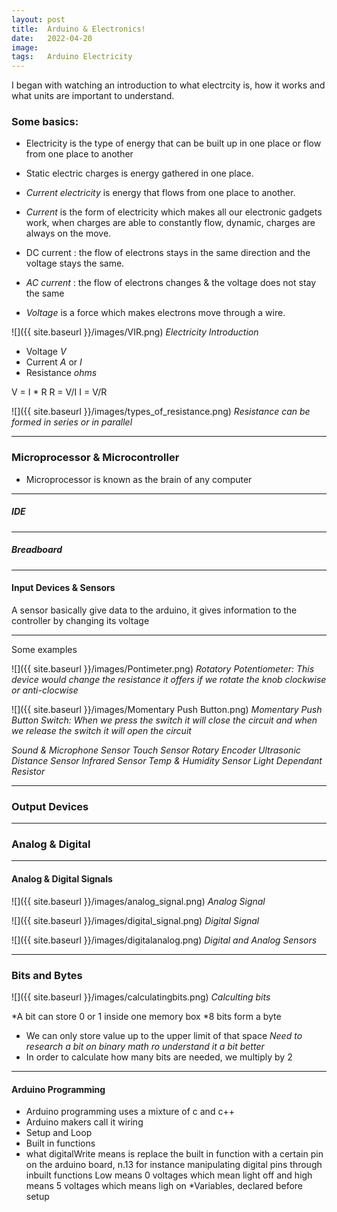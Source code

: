 ```yaml
---
layout: post
title:  Arduino & Electronics!
date:   2022-04-20
image:  
tags:   Arduino Electricity 
---
```


I began with watching an introduction to what electrcity is, how it works and what units are important to understand. 

### Some basics:

* Electricity is the type of energy that can be built up in one place or flow from one place to another

* Static electric charges is energy gathered in one place.

* *Current electricity* is energy that flows from one place to another.

* *Current* is the form of electricity which makes all our electronic gadgets work, when charges are able to constantly flow, dynamic, charges are always on the move. 

* DC current : the flow of electrons stays in the same direction and the voltage stays the same.

* *AC current* : the flow of electrons changes & the voltage does not stay the same 

* *Voltage* is a force which makes electrons move through a wire.

![]({{ site.baseurl }}/images/VIR.png)
*Electricity Introduction*


* Voltage *V*
* Current *A* or *I*
* Resistance *ohms*

V = I * R
R = V/I
I = V/R

![]({{ site.baseurl }}/images/types_of_resistance.png)
*Resistance can be formed in series or in parallel*

---

### Microprocessor & Microcontroller

* Microprocessor is known as the brain of any computer
---

##### IDE

---

##### Breadboard

---



#### Input Devices & Sensors 

A sensor basically give data to the arduino, it gives information to the controller by changing its voltage

---


Some examples

![]({{ site.baseurl }}/images/Pontimeter.png)
*Rotatory Potentiometer: This device would change the resistance it offers if we rotate the knob clockwise or anti-clocwise*

![]({{ site.baseurl }}/images/Momentary Push Button.png)
*Momentary Push Button Switch: When we press the switch it will close the circuit and when we release the switch it will open the circuit*

*Sound & Microphone Sensor*
*Touch Sensor*
*Rotary Encoder*
*Ultrasonic Distance Sensor*
*Infrared Sensor*
*Temp & Humidity Sensor*
*Light Dependant Resistor*

---

### Output Devices

---

### Analog & Digital

---

#### Analog & Digital Signals

![]({{ site.baseurl }}/images/analog_signal.png)
*Analog Signal*

![]({{ site.baseurl }}/images/digital_signal.png)
*Digital Signal*

![]({{ site.baseurl }}/images/digitalanalog.png)
*Digital and Analog Sensors*

---

### Bits and Bytes 

![]({{ site.baseurl }}/images/calculatingbits.png)
*Calculting bits*

*A bit can store 0 or 1 inside one memory box
*8 bits form a byte
* We can only store value up to the upper limit of that space
*Need to research a bit on binary math ro understand it a bit better*
* In order to calculate how many bits are needed, we multiply by 2

---

#### Arduino Programming

* Arduino programming uses a mixture of c and c++
* Arduino makers call it wiring 
* Setup and Loop
* Built in functions
* what digitalWrite means is replace the built in function with a certain pin on the arduino board, n.13 for instance
manipulating digital pins through inbuilt functions
Low means 0 voltages which mean light off and high means 5 voltages which means ligh on
*Variables, declared before setup

 
